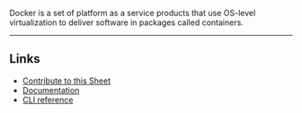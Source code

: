 Docker is a set of platform as a service products that use OS-level virtualization to deliver software in packages called containers. 
***
## Links  
- [Contribute to this Sheet](https://github.com/zepez/sheets/blob/main/docker/sheet.json)
- [Documentation](https://docs.docker.com/)
- [CLI reference](https://docs.docker.com/engine/reference/commandline/cli/)